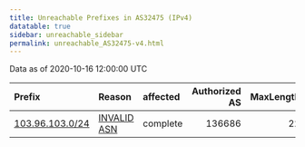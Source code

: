 ```yaml
---
title: Unreachable Prefixes in AS32475 (IPv4)
datatable: true
sidebar: unreachable_sidebar
permalink: unreachable_AS32475-v4.html
---
```


Data as of 2020-10-16 12:00:00 UTC


<div class="datatable-begin"></div>

| Prefix                                                   | Reason                                                                                                 | affected   |   Authorized AS |   MaxLength | Anchor                                       |   unreachable /24s |
|:---------------------------------------------------------|:-------------------------------------------------------------------------------------------------------|:-----------|----------------:|------------:|:---------------------------------------------|-------------------:|
| [103.96.103.0/24](https://stat.ripe.net/103.96.103.0/24) | [INVALID ASN](https://rpki-validator.ripe.net/announcement-preview?asn=AS32475&prefix=103.96.103.0/24) | complete   |          136686 |          22 | [APNIC](unreachable_APNIC_RPKI_Root-v4.html) |                  1 |

<div class="datatable-end"></div>